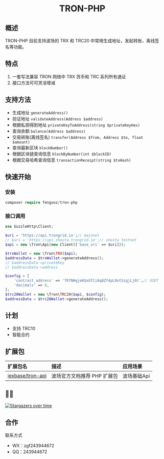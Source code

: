 <h1 align="center">TRON-PHP</h1>

## 概述

TRON-PHP 目前支持波场的 TRX 和 TRC20 中常用生成地址，发起转账，离线签名等功能。

## 特点

1. 一套写法兼容 TRON 网络中 TRX 货币和 TRC 系列所有通证
1. 接口方法可可灵活增减

## 支持方法

- 生成地址 `generateAddress()`
- 验证地址 `validateAddress(Address $address)`
- 根据私钥得到地址 `privateKeyToAddress(string $privateKeyHex)`
- 查询余额 `balance(Address $address)`
- 交易转账(离线签名) `transfer(Address $from, Address $to, float $amount)`
- 查询最新区块 `blockNumber()`
- 根据区块链查询信息 `blockByNumber(int $blockID)`
- 根据交易哈希查询信息 `transactionReceipt(string $txHash)`

## 快速开始

### 安装

``` php
composer require fenguoz/tron-php
```

### 接口调用

``` php
use GuzzleHttp\Client;

$uri = 'https://api.trongrid.io';// mainnet
// $uri = 'https://api.shasta.trongrid.io';// shasta testnet
$api = new \Tron\Api(new Client(['base_uri' => $uri]));

$trxWallet = new \Tron\TRX($api);
$addressData = $trxWallet->generateAddress();
// $addressData->privateKey
// $addressData->address

$config = [
    'contract_address' => 'TR7NHqjeKQxGTCi8q8ZY4pL8otSzgjLj6t',// USDT TRC20
    'decimals' => 6,
];
$trc20Wallet = new \Tron\TRC20($api, $config);
$addressData = $trc20Wallet->generateAddress();
```

## 计划

- 支持 TRC10
- 智能合约

## 扩展包

| 扩展包名 | 描述 | 应用场景 |
| :-----| :---- | :---- |
| [iexbase/tron-api](https://github.com/iexbase/tron-api) | 波场官方文档推荐 PHP 扩展包 | 波场基础Api |

## 🌟🌟

[![Stargazers over time](https://starchart.cc/Fenguoz/tron-php.svg)](https://starchart.cc/Fenguoz/tron-php)

## 合作

联系方式
- WX：zgf243944672
- QQ：243944672
